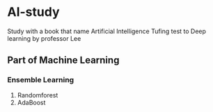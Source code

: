 # AI-study
Study with a book that name Artificial Intelligence Tufing test to Deep learning by professor Lee
## Part of Machine Learning
### Ensemble Learning
1. Randomforest
2. AdaBoost
